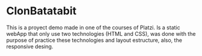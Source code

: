 # ClonBatatabit

This is a proyect demo made in one of the courses of Platzi.
Is a static webApp that only use two technologies (HTML and CSS), was done with the purpose of practice these technologies and layout estructure, also, the responsive desing.

